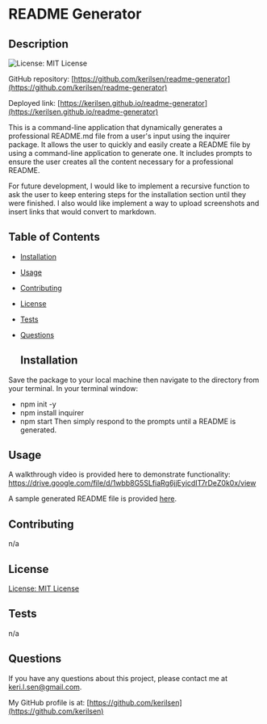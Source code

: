 # README Generator

  ## Description

  ![License: MIT License](https://img.shields.io/badge/License-MIT-yellow.svg)

  GitHub repository: [https://github.com/kerilsen/readme-generator](https://github.com/kerilsen/readme-generator)

  Deployed link: [https://kerilsen.github.io/readme-generator](https://kerilsen.github.io/readme-generator)

  This is a command-line application that dynamically generates a professional README.md file from a user's input using the inquirer package. It allows the user to quickly and easily create a README file by using a command-line application to generate one. It includes prompts to ensure the user creates all the content necessary for a professional README.

  For future development, I would like to implement a recursive function to ask the user to keep entering steps for the installation section until they were finished. I also would like implement a way to upload screenshots and insert links that would convert to markdown. 

## Table of Contents

- [Installation](#installation)
- [Usage](#usage)
- [Contributing](#contributing)
- [License](#license)
- [Tests](#tests)
- [Questions](#questions)

  ## Installation

Save the package to your local machine then navigate to the directory from your terminal.
  In your terminal window: 
  * npm init -y 
  * npm install inquirer
  * npm start 
  Then simply respond to the prompts until a README is generated.

  ## Usage

  A walkthrough video is provided here to demonstrate functionality: https://drive.google.com/file/d/1wbb8G5SLfiaRg6jjEyicdIT7rDeZ0k0x/view

  A sample generated README file is provided [here](./assets/sample/README.md).

  ## Contributing

  n/a

  ## License

  [License: MIT License](https://opensource.org/licenses/MIT)

  ## Tests

  n/a

  ## Questions

  If you have any questions about this project, please contact me at keri.l.sen@gmail.com.

  My GitHub profile is at: [https://github.com/kerilsen](https://github.com/kerilsen)
